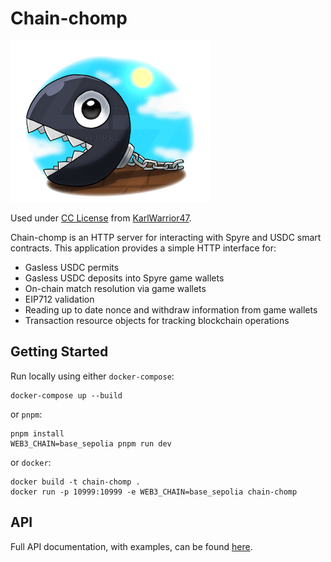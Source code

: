# Chain-chomp

![Chomp](chomp.png)

Used under [CC License](https://creativecommons.org/licenses/by-nc-nd/3.0/) from [KarlWarrior47](https://www.deviantart.com/karlwarrior47/art/Just-a-chain-chomp-940153554).

Chain-chomp is an HTTP server for interacting with Spyre and USDC smart contracts. This application provides a simple HTTP interface for:

- Gasless USDC permits
- Gasless USDC deposits into Spyre game wallets
- On-chain match resolution via game wallets
- EIP712 validation
- Reading up to date nonce and withdraw information from game wallets
- Transaction resource objects for tracking blockchain operations

## Getting Started

Run locally using either `docker-compose`:

```
docker-compose up --build
```

or `pnpm`:

```
pnpm install
WEB3_CHAIN=base_sepolia pnpm run dev
```

or `docker`:

```
docker build -t chain-chomp .
docker run -p 10999:10999 -e WEB3_CHAIN=base_sepolia chain-chomp
```

## API

Full API documentation, with examples, can be found [here](https://documenter.getpostman.com/view/30699952/2sA3JDiksB).
